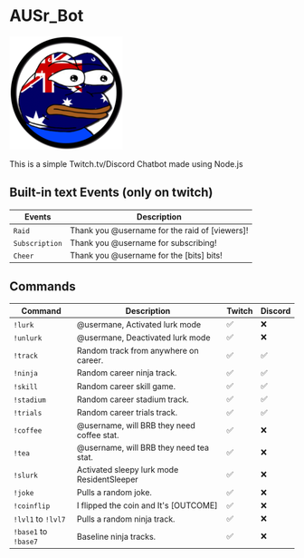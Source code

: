 # AUSr_Bot

![AUSr_Bot](/AUSr_Bot.png)

This is a simple Twitch.tv/Discord Chatbot made using Node.js

## Built-in text Events (only on twitch)

Events               | Description                                        
---------------------|----------------------------------------------------
`Raid`               | Thank you @username for the raid of [viewers]!
`Subscription`       | Thank you @username for subscribing!
`Cheer`              | Thank you @username for the [bits] bits!

## Commands

Command              | Description                                         | Twitch          | Discord
---------------------|-----------------------------------------------------|-----------------|------------
`!lurk`              | @usermane, Activated lurk mode                      | ✅              | ❌
`!unlurk`            | @usermane, Deactivated lurk mode                    | ✅              | ❌
`!track`             | Random track from anywhere on career.               | ✅              | ✅
`!ninja`             | Random career ninja track.                          | ✅              | ✅
`!skill`             | Random career skill game.                           | ✅              | ✅
`!stadium`           | Random career stadium track.                        | ✅              | ✅
`!trials`            | Random career trials track.                         | ✅              | ✅
`!coffee`            | @username, will BRB they need coffee stat.          | ✅              | ❌
`!tea`               | @username, will BRB they need tea stat.             | ✅              | ❌
`!slurk`             | Activated sleepy lurk mode ResidentSleeper          | ✅              | ❌
`!joke`              | Pulls a random joke.                                | ✅              | ❌
`!coinflip`          | I flipped the coin and It's [OUTCOME]               | ✅              | ❌
`!lvl1` to `!lvl7`   | Pulls a random ninja track.                         | ✅              | ❌
`!base1` to `!base7` | Baseline ninja tracks.                              | ✅              | ❌
